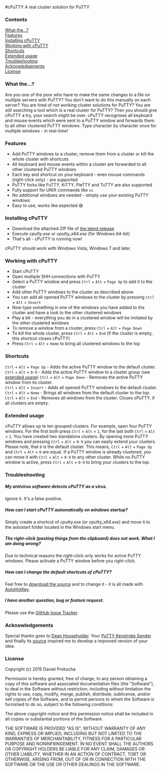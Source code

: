 #cPuTTY
A real cluster solution for PuTTY

### Contents
[What the...?](#what-the)  
[Features](#features)  
[Installing cPuTTY](#installing-cputty)  
[Working with cPuTTY](#working-with-cputty)  
[Shortcuts](#shortcuts)  
[Extended usage](#extended-usage)  
[Troubleshooting](#troubleshooting)  
[Acknowledgements](#acknowledgements)  
[License](#license)

### What the...?
Are you one of the poor who have to make the same changes to a file on multiple servers with PuTTY? You don't want to do this manually on each server? You are tired of not working cluster solutions for PuTTY? You are still searching a tool which is a real cluster for PuTTY? Then you should give cPuTTY a try, your search might be over. cPuTTY recognises all keyboard and mouse events which were sent to a PuTTY window and forwards them to all other clustered PuTTY windows. Type character by character once for multiple windows - in real-time!

### Features
* Add PuTTY windows to a cluster, remove them from a cluster or kill the whole cluster with shortcuts
* All keyboard and mouse events within a cluster are forwarded to all other clustered PuTTY windows
* Each key and shortcut on your keyboard - even mouse commands (right-click only) - are supported
* PuTTY forks like FuTTY, KiTTY, PieTTY and TuTTY are also supported
* Fully support for UNIX commands like ``vi``
* No additional windows are needed - simply use your existing PuTTY windows
* Easy to use, works like expected :smile:

### Installing cPuTTY
* Download the attached ZIP file of [the latest release](https://github.com/dprokscha/cputty/releases)
* Execute *cputty.exe* or *cputty_x64.exe* (for Windows 64-bit)
* That's all - cPuTTY is running now!

cPuTTY should work with Windows Vista, Windows 7 and later.

### Working with cPuTTY
* Start cPuTTY
* Open multiple SHH connections with PuTTY
* Select a PuTTY window and press ``Ctrl`` + ``Alt`` + ``Page Up`` to add it to the cluster
* Add other PuTTY windows to the cluster as described above
* You can add all opened PuTTY windows to the cluster by pressing ``Ctrl`` + ``Alt`` + ``Insert``
* Now type something in one of the windows you have added to the cluster and have a look to the other clustered windows
* Play a bit - everything you do in a clustered window will be imitated by the other clustered windows
* To remove a window from a cluster, press ``Ctrl`` + ``Alt`` + ``Page Down``
* To kill the whole cluster, press ``Ctrl`` + ``Alt`` + ``End`` (if the cluster is empty, this shortcut closes cPuTTY)
* Press ``Ctrl`` + ``Alt`` + ``Home`` to bring all clustered windows to the top

### Shortcuts
``Ctrl`` + ``Alt`` + ``Page Up`` - Adds the active PuTTY window to the default cluster.  
``Ctrl`` + ``Alt`` + ``0-9`` - Adds the active PuTTY window to a cluster group (see [extended usage](#extended-usage))
``Ctrl`` + ``Alt`` + ``Page Down`` - Removes the active PuTTY window from its cluster.  
``Ctrl`` + ``Alt`` + ``Insert`` - Adds all opened PuTTY windows to the default cluster.  
``Ctrl`` + ``Alt`` + ``Home`` - Brings all windows from the default cluster to the top.  
``Ctrl`` + ``Alt`` + ``End`` - Removes all windows from the cluster. Closes cPuTTY, if all clusters are empty.

### Extended usage
cPuTTY allows up to ten grouped clusters. For example, open four PuTTY windows. For the first both press ``Ctrl`` + ``Alt`` + ``1``, for the last both ``Ctrl`` + ``Alt`` + ``2``. You have created two standalone clusters. By opening more PuTTY windows and pressing ``Ctrl`` + ``Alt`` + ``0-9`` you can easily extend your clusters. Please note, that ``0`` is the default cluster. This means, ``Ctrl`` + ``Alt`` + ``Page Up`` and ``Ctrl`` + ``Alt`` + ``0`` are equal. If a PuTTY window is already clustered, you can move it with ``Ctrl`` + ``Alt`` + ``0-9`` to any other cluster. While no PuTTY window is active, press ``Ctrl`` + ``Alt`` + ``0-9`` to bring your clusters to the top.

### Troubleshooting
##### My antivirus software detects cPuTTY as a virus.
Ignore it. It's a false positive.
##### How can I start cPuTTY automatically on windows startup?
Simply create a shortcut of *cputty.exe* (or *cputty_x64.exe*) and move it to the autostart folder located in the Windows start menu.
##### The right-click (pasting things from the clipboard) does not work. What I am doing wrong?
Due to technical reasons the right-click only works for active PuTTY windows. Please activate a PuTTY window before you right-click.
##### How can I change the default shortcuts of cPuTTY?
Feel free to [download the source](src/cputty.ahk) and to change it - it is all made with [AutoHotKey](https://github.com/Lexikos/AutoHotkey_L).
##### I have another question, bug or feature request.
Please use the [GitHub Issue Tracker](https://github.com/dprokscha/cputty/issues).

### Acknowledgements
Special thanks goes to [Dean Householder](http://www.deanhouseholder.com/). Your [PuTTY Keystroke Sender](http://www.deanhouseholder.com/projects/putty-keystroke-sender/) and finally its [source](http://www.autohotkey.com/board/topic/84935-send-keystrokes-to-multiple-windows/?p=541210) inspired me to develop a improved version of your idea.

### License
Copyright (c) 2015 Daniel Prokscha

Permission is hereby granted, free of charge, to any person obtaining a copy of this software and associated documentation files (the "Software"), to deal in the Software without restriction, including without limitation the rights to use, copy, modify, merge, publish, distribute, sublicense, and/or sell copies of the Software, and to permit persons to whom the Software is furnished to do so, subject to the following conditions:

The above copyright notice and this permission notice shall be included in all copies or substantial portions of the Software.

THE SOFTWARE IS PROVIDED "AS IS", WITHOUT WARRANTY OF ANY KIND, EXPRESS OR IMPLIED, INCLUDING BUT NOT LIMITED TO THE WARRANTIES OF MERCHANTABILITY, FITNESS FOR A PARTICULAR PURPOSE AND NONINFRINGEMENT. IN NO EVENT SHALL THE AUTHORS OR COPYRIGHT HOLDERS BE LIABLE FOR ANY CLAIM, DAMAGES OR OTHER LIABILITY, WHETHER IN AN ACTION OF CONTRACT, TORT OR OTHERWISE, ARISING FROM, OUT OF OR IN CONNECTION WITH THE SOFTWARE OR THE USE OR OTHER DEALINGS IN THE SOFTWARE.